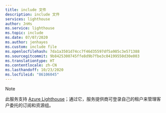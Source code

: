 ```yaml
---
title: include 文件
description: include 文件
services: lighthouse
author: JnHs
ms.service: lighthouse
ms.topic: include
ms.date: 07/07/2020
ms.author: jenhayes
ms.custom: include file
ms.openlocfilehash: 7da1a3501d74cc7f46d35597df5a985c3e571388
ms.sourcegitcommit: 9b8425300745ffe8d9b7fbe3c04199550d30e003
ms.translationtype: HT
ms.contentlocale: zh-CN
ms.lasthandoff: 10/23/2020
ms.locfileid: "86106045"
---
```

> [!NOTE]
> 此服务支持 [Azure Lighthouse](../articles/lighthouse/overview.md)；通过它，服务提供商可登录自己的租户来管理客户委托的订阅和资源组。